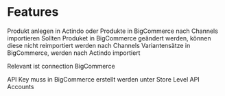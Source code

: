 # Features

Produkt anlegen in Actindo oder Produkte in BigCommerce nach Channels importieren
Sollten Produket in BigCommerce geändert werden, können diese nicht reimportiert werden nach Channels
Variantensätze in BigCommerce, werden nach Actindo importiert


Relevant ist connection BigCommerce 

API Key muss in BigCommerce erstellt werden unter Store Level API Accounts